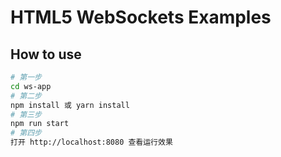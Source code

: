 # HTML5 WebSockets Examples

## How to use

```bash
# 第一步
cd ws-app
# 第二步
npm install 或 yarn install
# 第三步
npm run start
# 第四步
打开 http://localhost:8080 查看运行效果
```